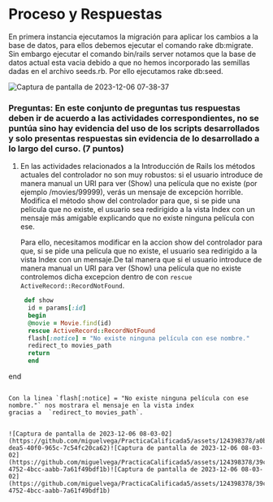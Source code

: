 # Proceso y Respuestas

En primera instancia ejecutamos la migración para aplicar los cambios a la base de datos, para ellos debemos ejecutar el comando 
rake db:migrate. Sin embargo ejecutar el comando bin/rails server notamos que la base de datos actual esta vacia debido a que 
no hemos incorporado las semillas dadas en el archivo seeds.rb. Por ello ejecutamos rake db:seed.

![Captura de pantalla de 2023-12-06 07-38-37](https://github.com/miguelvega/PracticaCalificada5/assets/124398378/cb2c79b4-c7b2-48b2-b930-bedd76a84a11)

### Preguntas:  En este conjunto de preguntas tus respuestas deben ir de acuerdo a las actividades correspondientes, no se puntúa sino hay evidencia del uso de los scripts desarrollados y solo presentas respuestas sin evidencia de lo desarrollado a lo largo del curso. (7 puntos)

1. En las actividades relacionados a la Introducción de Rails los métodos actuales del controlador no son muy robustos: si el usuario
   introduce de manera manual un URI para ver (Show) una película que no existe (por ejemplo /movies/99999), verás un mensaje de excepción
   horrible. Modifica el método show del controlador para que, si se pide una película que no existe, el usuario sea redirigido a la vista
   Index con un mensaje más amigable explicando que no existe ninguna película con ese.

   Para ello, necesitamos modificar en la accion show del controlador para que, si se pide una película que no existe, el usuario sea redirigido a la vista
   Index con un mensaje.De tal manera que si el usuario introduce de manera manual un URI para ver (Show) una película que no existe controlemos
   dicha excepcion dentro de con `rescue ActiveRecord::RecordNotFound`.

   ```ruby
    def show
     id = params[:id]
     begin
     @movie = Movie.find(id)
     rescue ActiveRecord::RecordNotFound
     flash[:notice] = "No existe ninguna película con ese nombre."
     redirect_to movies_path
     return
     end
  end
 ```

Con la linea `flash[:notice] = "No existe ninguna película con ese nombre."` nos mostrara el mensaje en la vista index
gracias a  `redirect_to movies_path`.


![Captura de pantalla de 2023-12-06 08-03-02](https://github.com/miguelvega/PracticaCalificada5/assets/124398378/a0b5e1c1-dea5-40f0-965c-7c54fc20ca62)![Captura de pantalla de 2023-12-06 08-03-02](https://github.com/miguelvega/PracticaCalificada5/assets/124398378/39cc2eca-4752-4bcc-aabb-7a61f49bdf1b)![Captura de pantalla de 2023-12-06 08-03-02](https://github.com/miguelvega/PracticaCalificada5/assets/124398378/39cc2eca-4752-4bcc-aabb-7a61f49bdf1b)

